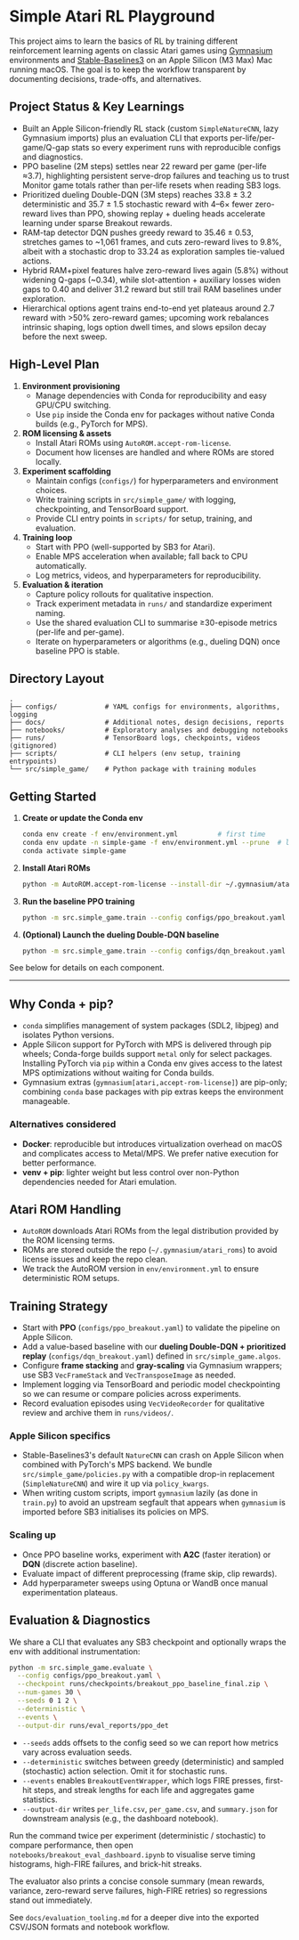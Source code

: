 # Simple Atari RL Playground

This project aims to learn the basics of RL by training different reinforcement learning agents on classic Atari games using [Gymnasium](https://gymnasium.farama.org/) environments and [Stable-Baselines3](https://stable-baselines3.readthedocs.io/) on an Apple Silicon (M3 Max) Mac running macOS. The goal is to keep the workflow transparent by documenting decisions, trade-offs, and alternatives.

## Project Status & Key Learnings
- Built an Apple Silicon-friendly RL stack (custom `SimpleNatureCNN`, lazy Gymnasium imports) plus an evaluation CLI that exports per-life/per-game/Q-gap stats so every experiment runs with reproducible configs and diagnostics.
- PPO baseline (2M steps) settles near 22 reward per game (per-life ≈3.7), highlighting persistent serve-drop failures and teaching us to trust Monitor game totals rather than per-life resets when reading SB3 logs.
- Prioritized dueling Double-DQN (3M steps) reaches 33.8 ± 3.2 deterministic and 35.7 ± 1.5 stochastic reward with 4–6× fewer zero-reward lives than PPO, showing replay + dueling heads accelerate learning under sparse Breakout rewards.
- RAM-tap detector DQN pushes greedy reward to 35.46 ± 0.53, stretches games to ~1,061 frames, and cuts zero-reward lives to 9.8%, albeit with a stochastic drop to 33.24 as exploration samples tie-valued actions.
- Hybrid RAM+pixel features halve zero-reward lives again (5.8%) without widening Q-gaps (~0.34), while slot-attention + auxiliary losses widen gaps to 0.40 and deliver 31.2 reward but still trail RAM baselines under exploration.
- Hierarchical options agent trains end-to-end yet plateaus around 2.7 reward with >50% zero-reward games; upcoming work rebalances intrinsic shaping, logs option dwell times, and slows epsilon decay before the next sweep.

## High-Level Plan

1. **Environment provisioning**  
   - Manage dependencies with Conda for reproducibility and easy GPU/CPU switching.  
   - Use `pip` inside the Conda env for packages without native Conda builds (e.g., PyTorch for MPS).
2. **ROM licensing & assets**  
   - Install Atari ROMs using `AutoROM.accept-rom-license`.  
   - Document how licenses are handled and where ROMs are stored locally.
3. **Experiment scaffolding**  
   - Maintain configs (`configs/`) for hyperparameters and environment choices.  
   - Write training scripts in `src/simple_game/` with logging, checkpointing, and TensorBoard support.  
   - Provide CLI entry points in `scripts/` for setup, training, and evaluation.
4. **Training loop**  
   - Start with PPO (well-supported by SB3 for Atari).  
   - Enable MPS acceleration when available; fall back to CPU automatically.  
   - Log metrics, videos, and hyperparameters for reproducibility.
5. **Evaluation & iteration**  
   - Capture policy rollouts for qualitative inspection.  
   - Track experiment metadata in `runs/` and standardize experiment naming.  
   - Use the shared evaluation CLI to summarise ≥30-episode metrics (per-life and per-game).  
   - Iterate on hyperparameters or algorithms (e.g., dueling DQN) once baseline PPO is stable.

## Directory Layout

```
.
├── configs/            # YAML configs for environments, algorithms, logging
├── docs/               # Additional notes, design decisions, reports
├── notebooks/          # Exploratory analyses and debugging notebooks
├── runs/               # TensorBoard logs, checkpoints, videos (gitignored)
├── scripts/            # CLI helpers (env setup, training entrypoints)
└── src/simple_game/    # Python package with training modules
```

## Getting Started

1. **Create or update the Conda env**
   ```bash
   conda env create -f env/environment.yml          # first time
   conda env update -n simple-game -f env/environment.yml --prune  # later updates
   conda activate simple-game
   ```
2. **Install Atari ROMs**
   ```bash
   python -m AutoROM.accept-rom-license --install-dir ~/.gymnasium/atari_roms
   ```
3. **Run the baseline PPO training**
   ```bash
   python -m src.simple_game.train --config configs/ppo_breakout.yaml
   ```
4. **(Optional) Launch the dueling Double-DQN baseline**
   ```bash
   python -m src.simple_game.train --config configs/dqn_breakout.yaml
   ```

See below for details on each component.

---

## Why Conda + pip?

- `conda` simplifies management of system packages (SDL2, libjpeg) and isolates Python versions.
- Apple Silicon support for PyTorch with MPS is delivered through pip wheels; Conda-forge builds support `metal` only for select packages. Installing PyTorch via `pip` within a Conda env gives access to the latest MPS optimizations without waiting for Conda builds.
- Gymnasium extras (`gymnasium[atari,accept-rom-license]`) are pip-only; combining `conda` base packages with pip extras keeps the environment manageable.

### Alternatives considered

- **Docker**: reproducible but introduces virtualization overhead on macOS and complicates access to Metal/MPS. We prefer native execution for better performance.
- **venv + pip**: lighter weight but less control over non-Python dependencies needed for Atari emulation.

## Atari ROM Handling

- `AutoROM` downloads Atari ROMs from the legal distribution provided by the ROM licensing terms.  
- ROMs are stored outside the repo (`~/.gymnasium/atari_roms`) to avoid license issues and keep the repo clean.
- We track the AutoROM version in `env/environment.yml` to ensure deterministic ROM setups.

## Training Strategy

- Start with **PPO** (`configs/ppo_breakout.yaml`) to validate the pipeline on Apple Silicon.
- Add a value-based baseline with our **dueling Double-DQN + prioritized replay** (`configs/dqn_breakout.yaml`) defined in `src/simple_game.algos`.
- Configure **frame stacking** and **gray-scaling** via Gymnasium wrappers; use SB3 `VecFrameStack` and `VecTransposeImage` as needed.
- Implement logging via TensorBoard and periodic model checkpointing so we can resume or compare policies across experiments.
- Record evaluation episodes using `VecVideoRecorder` for qualitative review and archive them in `runs/videos/`.

### Apple Silicon specifics

- Stable-Baselines3's default `NatureCNN` can crash on Apple Silicon when combined with PyTorch's MPS backend. We bundle `src/simple_game/policies.py` with a compatible drop-in replacement (`SimpleNatureCNN`) and wire it up via `policy_kwargs`.
- When writing custom scripts, import `gymnasium` lazily (as done in `train.py`) to avoid an upstream segfault that appears when `gymnasium` is imported before SB3 initialises its policies on MPS.

### Scaling up

- Once PPO baseline works, experiment with **A2C** (faster iteration) or **DQN** (discrete action baseline).  
- Evaluate impact of different preprocessing (frame skip, clip rewards).  
- Add hyperparameter sweeps using Optuna or WandB once manual experimentation plateaus.

## Evaluation & Diagnostics

We share a CLI that evaluates any SB3 checkpoint and optionally wraps the env with additional instrumentation:

```bash
python -m src.simple_game.evaluate \
  --config configs/ppo_breakout.yaml \
  --checkpoint runs/checkpoints/breakout_ppo_baseline_final.zip \
  --num-games 30 \
  --seeds 0 1 2 \
  --deterministic \
  --events \
  --output-dir runs/eval_reports/ppo_det
```

- `--seeds` adds offsets to the config seed so we can report how metrics vary across evaluation seeds.
- `--deterministic` switches between greedy (deterministic) and sampled (stochastic) action selection. Omit it for stochastic runs.
- `--events` enables `BreakoutEventWrapper`, which logs FIRE presses, first-hit steps, and streak lengths for each life and aggregates game statistics.
- `--output-dir` writes `per_life.csv`, `per_game.csv`, and `summary.json` for downstream analysis (e.g., the dashboard notebook).

Run the command twice per experiment (deterministic / stochastic) to compare performance, then open
`notebooks/breakout_eval_dashboard.ipynb` to visualise serve timing histograms, high-FIRE failures,
and brick-hit streaks.

The evaluator also prints a concise console summary (mean rewards, variance, zero-reward serve failures, high-FIRE retries) so regressions stand out immediately.

See `docs/evaluation_tooling.md` for a deeper dive into the exported CSV/JSON formats and notebook workflow.

